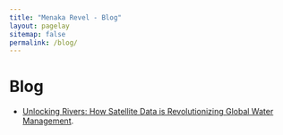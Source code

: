 ```yaml
---
title: "Menaka Revel - Blog"
layout: pagelay
sitemap: false
permalink: /blog/
---
```


# Blog

- [Unlocking Rivers: How Satellite Data is Revolutionizing Global Water Management](../blog_hydroda/).

<br>

<!-- 
- [Can SWOT see smaller lakes: SWOT performance in Canada and Sri Lanka]
- [Building Local Models using Local Calibration]
- Compare CLRH and GHSA
- Lake water level variation in Canada
- Flood Risk in Canada
- Computational efficiency of Raven in Continental-scale Rivers
- Local calibration approaches for Hydrological modelling
->
